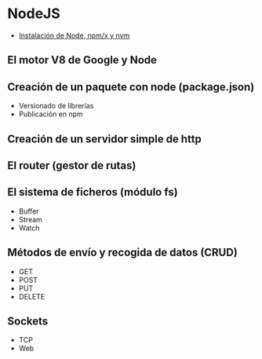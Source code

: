 # NodeJS

* [Instalación de Node, npm/x y nvm](../README.md#programas-necesarios)

## El motor V8 de Google y Node

## Creación de un paquete con node (package.json)

* Versionado de librerías
* Publicación en npm

## Creación de un servidor simple de http

## El router (gestor de rutas)

## El sistema de ficheros (módulo fs)

* Buffer
* Stream
* Watch

## Métodos de envío y recogida de datos (CRUD)

* GET
* POST
* PUT
* DELETE

## Sockets

* TCP
* Web
